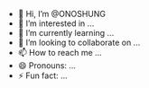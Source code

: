 - 👋 Hi, I’m @ONOSHUNG
- 👀 I’m interested in ...
- 🌱 I’m currently learning ...
- 💞️ I’m looking to collaborate on ...
- 📫 How to reach me ...
- 😄 Pronouns: ...
- ⚡ Fun fact: ...

<!---
ONOSHUNG/ONOSHUNG is a ✨ special ✨ repository because its `README.md` (this file) appears on your GitHub profile.
You can click the Preview link to take a look at your changes.
--->
